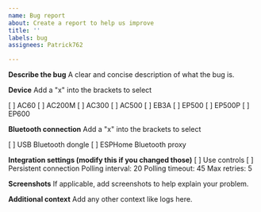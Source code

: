 ```yaml
---
name: Bug report
about: Create a report to help us improve
title: ''
labels: bug
assignees: Patrick762

---
```


**Describe the bug**
A clear and concise description of what the bug is.

**Device**
Add a "x" into the brackets to select

[ ] AC60
[ ] AC200M
[ ] AC300
[ ] AC500
[ ] EB3A
[ ] EP500
[ ] EP500P
[ ] EP600

**Bluetooth connection**
Add a "x" into the brackets to select

[ ] USB Bluetooth dongle
[ ] ESPHome Bluetooth proxy

**Integration settings (modify this if you changed those)**
[ ] Use controls
[ ] Persistent connection
Polling interval: 20
Polling timeout: 45
Max retries: 5

**Screenshots**
If applicable, add screenshots to help explain your problem.

**Additional context**
Add any other context like logs here.
